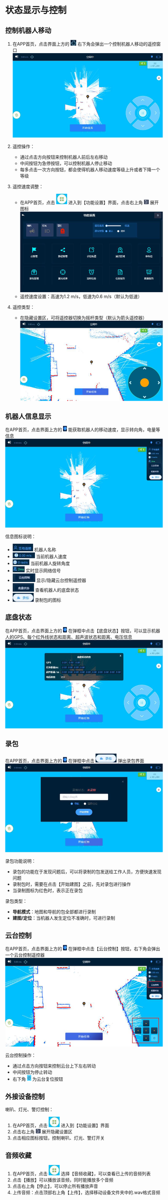 # 状态显示与控制

## 控制机器人移动

1. 在APP首页，点击界面上方的 ![](/images/app/image58.png) 右下角会弹出一个控制机器人移动的遥控窗口
   ![APP首页](/images/app/image59.png)

2. 遥控操作：
   - 通过点击方向按钮来控制机器人前后左右移动
   - 中间按钮为急停按钮，可以控制机器人停止移动
   - 每多点击一次方向按钮，都会使得机器人移动速度等级上升或者下降一个等级

3. 遥控速度调整：
   - 在APP首页，点击 ![](/images/app/image24.png) 进入到【功能设置】界面，点击右上角 ![](/images/app/image60.png) 展开图标
   ![功能设置](/images/app/image61.png)
   - 遥控速度设置：高速为1.2 m/s，低速为0.6 m/s（默认为低速）

4. 遥控类型：
   - 在隐藏设置区，可将遥控器切换为摇杆类型（默认为箭头遥控器）
   ![摇杆遥控](/images/app/image62.png)

## 机器人信息显示

在APP首页，点击界面上方的 ![](/images/app/image63.png) 能获取机器人的移动速度，显示转向角，电量等信息
![机器人信息](/images/app/image64.png)

信息图标说明：
- ![](/images/app/image65.png) 机器人名称
- ![](/images/app/image66.png) 当前机器人速度
- ![](/images/app/image67.png) 当前机器人旋转角度
- ![](/images/app/image68.png) 实时显示网络信号
- ![](/images/app/image69.png) 显示/隐藏云台控制遥控器
- ![](/images/app/image70.png) 查看机器人的底盘状态
- ![](/images/app/image71.png) 录制包的图标

## 底盘状态

在APP首页，点击界面上方的 ![](/images/app/image63.png) 在弹框中点击【底盘状态】按钮，可以显示机器人的GPS、每个红外线状态和距离、超声波状态和距离、电压信息
![底盘状态](/images/app/image72.png)

## 录包

在APP首页，点击界面上方的 ![](/images/app/image63.png) 在弹框中点击 ![](/images/app/image71.png) 弹出录包界面
![录包界面](/images/app/image73.png)

录包功能说明：
- 录包的功能在于发现问题后，可以将录制的包发送给工作人员，方便快速发现问题
- 录制包时，需要在点击【开始建图】之前，先对录包进行操作
- 当录制图标为红色时，表示正在录包

录包类型：
- **导航模式**：地图和导航的包全部都进行录制
- **建图/定位**：当机器人发生定位不准确时，可进行录制

## 云台控制

在APP首页，点击界面上方的 ![](/images/app/image63.png) 在弹框中点击【云台控制】按钮，右下角会弹出一个云台控制遥控器
![云台控制](/images/app/image75.png)

云台控制操作：
- 通过点击方向按钮来控制云台上下左右转动
- 中间按钮为停止转动
- 右下角 ![](/images/app/image74.png) 为云台复位按钮

## 外接设备控制

喇叭、灯光、警灯控制：
1. 在APP首页，点击 ![](/images/app/image24.png) 进入到【功能设置】界面
2. 点击右上角 ![](/images/app/image60.png) 展开隐藏设置区
3. 点击相应图标按钮，控制喇叭、灯光、警灯开关

## 音频收藏

1. 在APP首页，点击 ![](/images/app/image24.png) 选择【音频收藏】，可以查看已上传的音频列表
2. 点击【播放】可以播放该音频，同时能播放多个音频
3. 点击右上角【停止】，可以停止所有播放声音
4. 上传音频：点击顶部右上角【上传】，选择移动设备文件夹中的.wav格式音频 